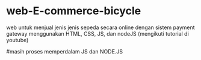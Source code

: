 # web-E-commerce-bicycle
web untuk menjual jenis jenis sepeda secara online dengan sistem payment gateway menggunakan HTML, CSS, JS, dan nodeJS
(mengikuti tutorial di youtube)

#masih proses memperdalam JS dan NODE.JS
